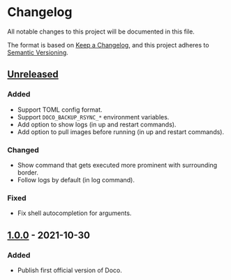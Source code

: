 # Changelog
All notable changes to this project will be documented in this file.

The format is based on [Keep a Changelog](https://keepachangelog.com/en/1.1.0/),
and this project adheres to [Semantic Versioning](https://semver.org/spec/v2.0.0.html).

## [Unreleased]
### Added
- Support TOML config format.
- Support `DOCO_BACKUP_RSYNC_*` environment variables.
- Add option to show logs (in up and restart commands).
- Add option to pull images before running (in up and restart commands).

### Changed
- Show command that gets executed more prominent with surrounding border.
- Follow logs by default (in log command).

### Fixed
- Fix shell autocompletion for arguments.

## [1.0.0] - 2021-10-30
### Added
- Publish first official version of Doco.

[Unreleased]: https://github.com/bibermann/doco-cli/compare/1.0.0...HEAD
[1.0.0]: https://github.com/bibermann/doco-cli/releases/tag/1.0.0

